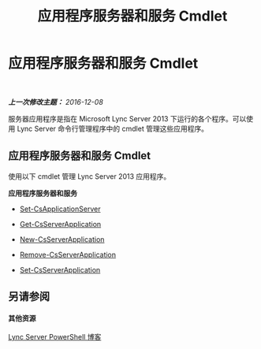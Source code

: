 ﻿---
title: 应用程序服务器和服务 Cmdlet
TOCTitle: 应用程序服务器和服务 Cmdlet
ms:assetid: 4db74a72-2beb-4c95-a761-310ac9e5f624
ms:mtpsurl: https://technet.microsoft.com/zh-cn/library/Gg415653(v=OCS.15)
ms:contentKeyID: 49312798
ms.date: 12/10/2016
mtps_version: v=OCS.15
ms.translationtype: HT
---

# 应用程序服务器和服务 Cmdlet

 

_**上一次修改主题：** 2016-12-08_

服务器应用程序是指在 Microsoft Lync Server 2013 下运行的各个程序。可以使用 Lync Server 命令行管理程序中的 cmdlet 管理这些应用程序。

## 应用程序服务器和服务 Cmdlet

使用以下 cmdlet 管理 Lync Server 2013 应用程序。

**应用程序服务器和服务**

  - [Set-CsApplicationServer](set-csapplicationserver.md)

  - [Get-CsServerApplication](get-csserverapplication.md)

  - [New-CsServerApplication](new-csserverapplication.md)

  - [Remove-CsServerApplication](remove-csserverapplication.md)

  - [Set-CsServerApplication](set-csserverapplication.md)

## 另请参阅

#### 其他资源

[Lync Server PowerShell 博客](http://go.microsoft.com/fwlink/?linkid=203150%26clcid=0x804)

